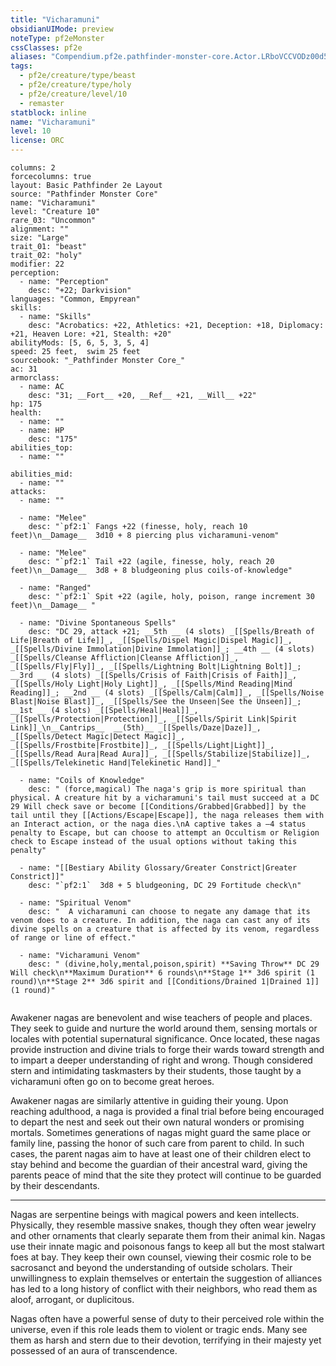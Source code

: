 ```yaml
---
title: "Vicharamuni"
obsidianUIMode: preview
noteType: pf2eMonster
cssClasses: pf2e
aliases: "Compendium.pf2e.pathfinder-monster-core.Actor.LRboVCCVODz00d5B" 
tags:
  - pf2e/creature/type/beast
  - pf2e/creature/type/holy
  - pf2e/creature/level/10
  - remaster
statblock: inline
name: "Vicharamuni"
level: 10
license: ORC
---
```


```statblock
columns: 2
forcecolumns: true
layout: Basic Pathfinder 2e Layout
source: "Pathfinder Monster Core"
name: "Vicharamuni"
level: "Creature 10"
rare_03: "Uncommon"
alignment: ""
size: "Large"
trait_01: "beast"
trait_02: "holy"
modifier: 22
perception:
  - name: "Perception"
    desc: "+22; Darkvision"
languages: "Common, Empyrean"
skills:
  - name: "Skills"
    desc: "Acrobatics: +22, Athletics: +21, Deception: +18, Diplomacy: +21, Heaven Lore: +21, Stealth: +20"
abilityMods: [5, 6, 5, 3, 5, 4]
speed: 25 feet,  swim 25 feet
sourcebook: "_Pathfinder Monster Core_"
ac: 31
armorclass:
  - name: AC
    desc: "31; __Fort__ +20, __Ref__ +21, __Will__ +22"
hp: 175
health:
  - name: ""
  - name: HP
    desc: "175"
abilities_top:
  - name: ""

abilities_mid:
  - name: ""
attacks:
  - name: ""

  - name: "Melee"
    desc: "`pf2:1` Fangs +22 (finesse, holy, reach 10 feet)\n__Damage__  3d10 + 8 piercing plus vicharamuni-venom"

  - name: "Melee"
    desc: "`pf2:1` Tail +22 (agile, finesse, holy, reach 20 feet)\n__Damage__  3d8 + 8 bludgeoning plus coils-of-knowledge"

  - name: "Ranged"
    desc: "`pf2:1` Spit +22 (agile, holy, poison, range increment 30 feet)\n__Damage__ "

  - name: "Divine Spontaneous Spells"
    desc: "DC 29, attack +21; __5th __ (4 slots) _[[Spells/Breath of Life|Breath of Life]]_, _[[Spells/Dispel Magic|Dispel Magic]]_, _[[Spells/Divine Immolation|Divine Immolation]]_; __4th __ (4 slots) _[[Spells/Cleanse Affliction|Cleanse Affliction]]_, _[[Spells/Fly|Fly]]_, _[[Spells/Lightning Bolt|Lightning Bolt]]_; __3rd __ (4 slots) _[[Spells/Crisis of Faith|Crisis of Faith]]_, _[[Spells/Holy Light|Holy Light]]_, _[[Spells/Mind Reading|Mind Reading]]_; __2nd __ (4 slots) _[[Spells/Calm|Calm]]_, _[[Spells/Noise Blast|Noise Blast]]_, _[[Spells/See the Unseen|See the Unseen]]_; __1st __ (4 slots) _[[Spells/Heal|Heal]]_, _[[Spells/Protection|Protection]]_, _[[Spells/Spirit Link|Spirit Link]]_\n__Cantrips__  __(5th)__ _[[Spells/Daze|Daze]]_, _[[Spells/Detect Magic|Detect Magic]]_, _[[Spells/Frostbite|Frostbite]]_, _[[Spells/Light|Light]]_, _[[Spells/Read Aura|Read Aura]]_, _[[Spells/Stabilize|Stabilize]]_, _[[Spells/Telekinetic Hand|Telekinetic Hand]]_"

  - name: "Coils of Knowledge"
    desc: " (force,magical) The naga's grip is more spiritual than physical. A creature hit by a vicharamuni's tail must succeed at a DC 29 Will check save or become [[Conditions/Grabbed|Grabbed]] by the tail until they [[Actions/Escape|Escape]], the naga releases them with an Interact action, or the naga dies.\nA captive takes a –4 status penalty to Escape, but can choose to attempt an Occultism or Religion check to Escape instead of the usual options without taking this penalty"

  - name: "[[Bestiary Ability Glossary/Greater Constrict|Greater Constrict]]"
    desc: "`pf2:1`  3d8 + 5 bludgeoning, DC 29 Fortitude check\n"

  - name: "Spiritual Venom"
    desc: "  A vicharamuni can choose to negate any damage that its venom does to a creature. In addition, the naga can cast any of its divine spells on a creature that is affected by its venom, regardless of range or line of effect."

  - name: "Vicharamuni Venom"
    desc: " (divine,holy,mental,poison,spirit) **Saving Throw** DC 29 Will check\n**Maximum Duration** 6 rounds\n**Stage 1** 3d6 spirit (1 round)\n**Stage 2** 3d6 spirit and [[Conditions/Drained 1|Drained 1]] (1 round)"
 
```



Awakener nagas are benevolent and wise teachers of people and places. They seek to guide and nurture the world around them, sensing mortals or locales with potential supernatural significance. Once located, these nagas provide instruction and divine trials to forge their wards toward strength and to impart a deeper understanding of right and wrong. Though considered stern and intimidating taskmasters by their students, those taught by a vicharamuni often go on to become great heroes.

Awakener nagas are similarly attentive in guiding their young. Upon reaching adulthood, a naga is provided a final trial before being encouraged to depart the nest and seek out their own natural wonders or promising mortals. Sometimes generations of nagas might guard the same place or family line, passing the honor of such care from parent to child. In such cases, the parent nagas aim to have at least one of their children elect to stay behind and become the guardian of their ancestral ward, giving the parents peace of mind that the site they protect will continue to be guarded by their descendants.

* * *

Nagas are serpentine beings with magical powers and keen intellects. Physically, they resemble massive snakes, though they often wear jewelry and other ornaments that clearly separate them from their animal kin. Nagas use their innate magic and poisonous fangs to keep all but the most stalwart foes at bay. They keep their own counsel, viewing their cosmic role to be sacrosanct and beyond the understanding of outside scholars. Their unwillingness to explain themselves or entertain the suggestion of alliances has led to a long history of conflict with their neighbors, who read them as aloof, arrogant, or duplicitous.

Nagas often have a powerful sense of duty to their perceived role within the universe, even if this role leads them to violent or tragic ends. Many see them as harsh and stern due to their devotion, terrifying in their majesty yet possessed of an aura of transcendence.
